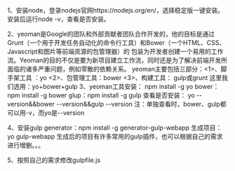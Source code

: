 1、安装node，登录nodejs官网https://nodejs.org/en/，选择稳定版一键安装。安装后运行node -v，查看是否安装。

2、yeoman是Google的团队和外部贡献者团队合作开发的，他的目标是通过Grunt（一个用于开发任务自动化的命令行工具）和Bower（一个HTML、CSS、Javascript和图片等前端资源的包管理器）的 
       包装为开发者创建一个易用的工作流。Yeoman的目的不仅是要为新项目建立工作流，同时还是为了解决前端开发所面临的诸多严重问题，例如零散的依赖关系。
      yeoman主要包括三部分：<1>、脚手架工具 ：yo
                                                 <2>、包管理工具：bower
                                                  <3>、构建工具： gulp或grunt
        这里我们选用：yo+bower+gulp
 3、yeoman工具安装：
npm install -g yo
bower：npm install -g bower
glup：npm install -g gulp
查看是否安装： yo --version&&bower --version&&gulp --version
注：单独查看时，bower、gulp都可以用-v，而yo是--version

4、安装gulp generator：npm install -g generator-gulp-webapp
                         生成项目：yo gulp-webapp  生成后的项目有许多常用的gulp插件，也可以根据自己的需求进行增删。。。

5、按照自己的需求修改gulpfile.js

